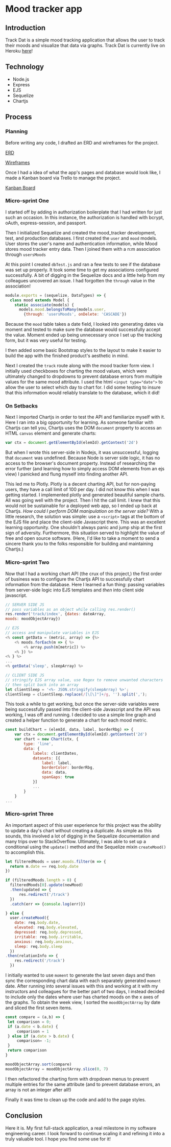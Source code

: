 # Mood tracker app

## Introduction
Track Dat is a simple mood tracking application that allows the user to track their moods and visualize that data via graphs. 
Track Dat is currently live on Heroku [here](https://track-dat-mood-tracker.herokuapp.com/)!


## Technology
- Node.js
- Express
- EJS
- Sequelize
- Chartjs

## Process

### Planning
Before writing any code, I drafted an ERD and wireframes for the project.  

[ERD](https://drive.google.com/file/d/17K8AHv5uGz8-d9zegZ-SNLBP4y3vX8nt/view?usp=sharing)

[Wireframes](https://drive.google.com/file/d/18aWveG_Yp9A9CJqqFNHi3GROVF6yRJLD/view?usp=sharing)

Once I had a idea of what the app's pages and database would look like, I made a Kanban board via Trello to manage the project.

[Kanban Board](https://trello.com/b/noPdaTUX/mood-tracker-app)

### Micro-sprint One

I started off by adding in authorization boilerplate that I had written for just such an occasion. In this instance, the authorization is handled with bcrypt, oAuth, express-session, and passport.

Then I initialized Sequelize and created the mood_tracker development, test, and production databases. I first created the `user` and `mood` models. User stores the user's name and authentication information, while Mood stores mood tracker entry data. Then I joined them with a n:m association through `usersMoods`

At this point I created `dbTest.js` and ran a few tests to see if the database was set up properly. It took some time to get my associations configured successfully. A bit of digging in the Sequelize docs and a little help from my colleagues uncovered an issue. I had forgotten the `through` value in the association!

```js
module.exports = (sequelize, DataTypes) => {
  class mood extends Model {
    static associate(models) {
      models.mood.belongsToMany(models.user, 
        {through: 'usersMoods', onDelete: 'CASCADE'})
```

Because the `mood` table takes a date field, I looked into generating dates via moment and tested to make sure the database would successfully accept the value. Moment ended up being unnecessary once I set up the tracking form, but it was very useful for testing. 

I then added some basic Bootstrap styles to the layout to make it easier to build the app with the finished product's aesthetic in mind.  

Next I created the `track` route along with the mood tracker form view. I initially used checkboxes for charting the mood values, which were ultimately changed to dropdowns to prevent database errors from multiple values for the same mood attribute. I used the html `<input type="date">` to allow the user to select which day to chart for. I did some testing to insure that this information would reliably translate to the database, which it did! 

### On Setbacks
Next I imported Chartjs in order to test the API and familiarize myself with it. Here I ran into a big opportunity for learning. As someone familiar with Chartjs can tell you, Chartjs uses the DOM `document` property to access an HTML `canvas` element and generate charts:
```js
var ctx = document.getElementById(elemId).getContext('2d')
```
But when I wrote this server-side in Nodejs, it was unsuccessful, logging that `document` was undefined. Because Node is server side logic, it has no access to the browser's document property. Instead of researching the error further (and learning how to simply access DOM elements from an ejs view) I panicked and flung myself into finding another API. 

This led me to Plotly. Plotly is a decent charting API, but for non-paying users, they have a call limit of 100 per day. I did not know this when I was getting started. I implemented plotly and generated beautiful sample charts. All was going well with the project. Then I hit the call limit. I knew that this would not be sustainable for a deployed web app, so I ended up back at Chartjs. _How could I perform DOM manipulation on the server side?_ With a little research, the solution was simple: use a `<script>` tags at the bottom of the EJS file and place the client-side Javascript there. This was an excellent learning opportunity. One shouldn't always panic and jump ship at the first sign of adversity. Furthermore, this situation served to highlight the value of free and open source software. (Here, I'd like to take a moment to send a sincere thank you to the folks responsible for building and maintaining Chartjs.)

### Micro-sprint Two
Now that I had a working chart API (the crux of this project,) the first order of business was to configure the Chartjs API to successfully chart information from the database. Here I learned a fun thing: passing variables from server-side logic into EJS templates and _then_ into client side javascript.
```js
// SERVER SIDE JS
// pass variables as an object while calling res.render()
res.render('track/index', {dates: dateArray, 
moods: moodObjectArray})
```
```js
// EJS
// access and manipulate variables in EJS
<% const getData = (metric, array) => {%>
    <% moods.forEach(m => { %>
        <% array.push(m[metric]) %>
    <% }) %>
<% } %>
...
<% getData('sleep', sleepArray) %>
```
```js
// CLIENT SIDE JS
// stringify EJS array value, use Regex to remove unwanted characters
// then split back into an array
let clientSleep = '<%- JSON.stringify(sleepArray) %>';
clientSleep = clientSleep.replace(/[\[\]"]+/g, '').split(',');
```
This took a while to get working, but once the server-side variables were being successfully passed into the client-side Javascript and the API was working, I was off and running. I decided to use a simple line graph and created a helper function to generate a chart for each mood metric.
```js
const buildChart = (elemId, data, label, borderRbg) => {
    var ctx = document.getElementById(elemId).getContext('2d')
    var chart = new Chart(ctx, {
        type: 'line',
        data: {
            labels: clientDates,
            datasets: [{
                label: label,
                borderColor: borderRbg,
                data: data,
                spanGaps: true
            }]
            ...
        }
    }
...
```
### Micro-sprint Three
An important aspect of this user experience for this project was the ability to update a day's chart without creating a duplicate. As simple as this sounds, this involved a lot of digging in the Sequelize documentation and many trips over to StackOverflow. Ultimately, I was able to set up a conditional using the `update()` method and the Sequelize mixin `createMood()` to accomplish this.
```js
let filteredMoods = user.moods.filter(m => {
  return m.date == req.body.date
})

if (filteredMoods.length > 0) {
  filteredMoods[0].update(newMood)
  .then(updated => {
      res.redirect('/track')
  })
  .catch(err => {console.log(err)})

} else {
  user.createMood({ 
    date: req.body.date,
    elevated: req.body.elevated,
    depressed: req.body.depressed,
    irritable: req.body.irritable,
    anxious: req.body.anxious,
    sleep: req.body.sleep
  })
.then(relationInfo => {
    res.redirect('/track')  
  })
```
 I initially wanted to use `moment` to generate the last seven days and then sync the corresponding chart data with each separately generated `moment` date. After running into several issues with this and working at it with my instructors and colleagues for the better part of two days, I instead decided to include only the dates where user has charted moods on the x axes of the graphs. To obtain the week view, I sorted the `moodObjectArray` by date and sliced the first seven items.
 ```js
 const compare = (a,b) => {
  let comparison = 0;
  if (a.date < b.date) {
      comparison = 1
  } else if (a.date > b.date) {
      comparison= -1;
  }
  return comparison
}

moodObjectArray.sort(compare)
moodObjectArray = moodObjectArray.slice(0, 7)
```
I then refactored the charting form with dropdown menus to prevent multiple entries for the same attribute (and to prevent database errors, an array is not an integer after all!) 

Finally it was time to clean up the code and add to the page styles. 

## Conclusion
Here it is. My first full-stack application, a real milestone in my software engineering career. I look forward to continue scaling it and refining it into a truly valuable tool. I hope you find some use for it!